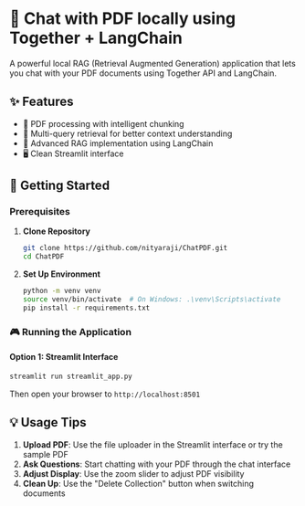 # 🤖 Chat with PDF locally using Together + LangChain

A powerful local RAG (Retrieval Augmented Generation) application that lets you chat with your PDF documents using Together API and LangChain. 

## ✨ Features

- 📄 PDF processing with intelligent chunking
- 🧠 Multi-query retrieval for better context understanding
- 🎯 Advanced RAG implementation using LangChain
- 🖥️ Clean Streamlit interface


## 🚀 Getting Started

### Prerequisites
1. **Clone Repository**
   ```bash
   git clone https://github.com/nityaraji/ChatPDF.git
   cd ChatPDF
   ```

3. **Set Up Environment**
   ```bash
   python -m venv venv
   source venv/bin/activate  # On Windows: .\venv\Scripts\activate
   pip install -r requirements.txt
   ```

### 🎮 Running the Application

#### Option 1: Streamlit Interface
```bash
streamlit run streamlit_app.py
```
Then open your browser to `http://localhost:8501`

## 💡 Usage Tips

1. **Upload PDF**: Use the file uploader in the Streamlit interface or try the sample PDF
2. **Ask Questions**: Start chatting with your PDF through the chat interface
3. **Adjust Display**: Use the zoom slider to adjust PDF visibility
4. **Clean Up**: Use the "Delete Collection" button when switching documents

